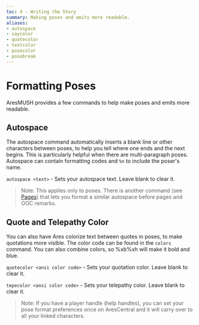 ```yaml
---
toc: 4 - Writing the Story
summary: Making poses and emits more readable.
aliases:
- autospace
- saycolor
- quotecolor
- textcolor
- posecolor
- posebreak
---
```

# Formatting Poses

AresMUSH provides a few commands to help make poses and emits more readable.

## Autospace

The autospace command automatically inserts a blank line or other characters between poses, to help you tell where one ends and the next begins.  This is particularly helpful when there are multi-paragraph poses.  Autospace can contain formatting codes and `%n` to include the poser's name.

`autospace <text>` - Sets your autospace text.  Leave blank to clear it.

> Note: This applies only to poses.  There is another command (see [Pages](/help/page)) that lets you format a similar autospace before pages and OOC remarks.

## Quote and Telepathy Color

You can also have Ares colorize text between quotes in poses, to make quotations more visible.  The color code can be found in the `colors` command.  You can also combine colors, so \%xb\%xh will make it bold and blue.

`quotecolor <ansi color code>` - Sets your quotation color.  Leave blank to clear it.

`tepecolor <ansi color code>` - Sets your telepathy color.  Leave blank to clear it.

> Note: If you have a player handle (help handles), you can set your pose format preferences once on AresCentral and it will carry over to all your linked characters.